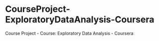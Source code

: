 # CourseProject-ExploratoryDataAnalysis-Coursera
Course Project - Course: Exploratory Data Analysis - Coursera
